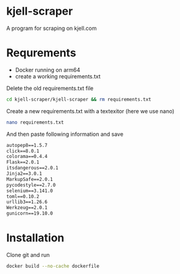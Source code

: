 # kjell-scraper
A program for scraping on kjell.com

# Requrements
* Docker running on arm64
* create a working requirements.txt

Delete the old requirements.txt file
```bash
cd kjell-scraper/kjell-scraper && rm requirements.txt 
```

Create a new requirements.txt with a textexitor (here we use nano)
```bash
nano requirements.txt
```

And then paste following information and save
```txt
autopep8==1.5.7
click==8.0.1
colorama==0.4.4
Flask==2.0.1
itsdangerous==2.0.1
Jinja2==3.0.1
MarkupSafe==2.0.1
pycodestyle==2.7.0
selenium==3.141.0
toml==0.10.2
urllib3==1.26.6
Werkzeug==2.0.1
gunicorn==19.10.0
```

# Installation
Clone git and run
```bash
docker build --no-cache dockerfile
```


